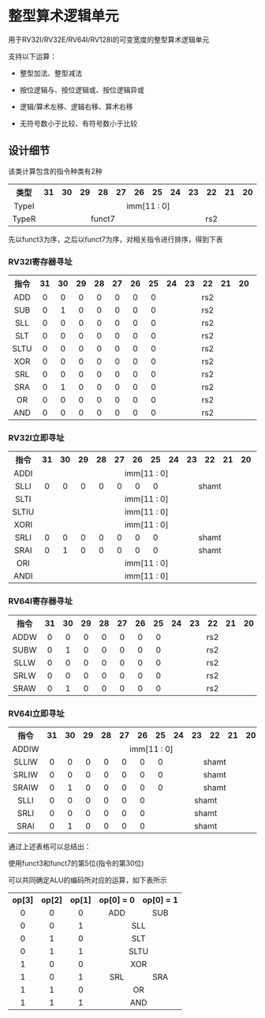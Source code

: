 # 整型算术逻辑单元

用于RV32I/RV32E/RV64I/RV128I的可变宽度的整型算术逻辑单元

支持以下运算：

* 整型加法、整型减法

* 按位逻辑与、按位逻辑或、按位逻辑异或

* 逻辑/算术左移、逻辑右移、算术右移

* 无符号数小于比较、有符号数小于比较

## 设计细节

该类计算包含的指令种类有2种

<table style="text-align: center;">
    <tr>
        <th>类型</th>
        <th>31</th>
        <th>30</th>
        <th>29</th>
        <th>28</th>
        <th>27</th>
        <th>26</th>
        <th>25</th>
        <th>24</th>
        <th>23</th>
        <th>22</th>
        <th>21</th>
        <th>20</th>
        <th>19</th>
        <th>18</th>
        <th>17</th>
        <th>16</th>
        <th>15</th>
        <th>14</th>
        <th>13</th>
        <th>12</th>
        <th>11</th>
        <th>10</th>
        <th>09</th>
        <th>08</th>
        <th>07</th>
        <th>06</th>        
        <th>05</th>
        <th>04</th>        
        <th>03</th>
        <th>02</th>        
        <th>01</th>
        <th>00</th>
    </tr>
    <tr>
        <td align="center">TypeI</td>
        <td align="center" colspan="12">imm[11 : 0]</td>
        <td align="center" colspan="5">rs1</td>
        <td align="center" colspan="3">funct3</td>
        <td align="center" colspan="5">rd</td>
        <td align="center" colspan="7">opcode</td>
    </tr>
    <tr>
        <td align="center">TypeR</td>
        <td align="center" colspan="7">funct7</td>
        <td align="center" colspan="5">rs2</td>
        <td align="center" colspan="5">rs1</td>
        <td align="center" colspan="3">funct3</td>
        <td align="center" colspan="5">rd</td>
        <td align="center" colspan="7">opcode</td>
    </tr>
</table>

先以funct3为序，之后以funct7为序，对相关指令进行排序，得到下表

### RV32I寄存器寻址

<table style="text-align: center;">
    <tr>
        <th>指令</th>
        <th>31</th>
        <th>30</th>
        <th>29</th>
        <th>28</th>
        <th>27</th>
        <th>26</th>
        <th>25</th>
        <th>24</th>
        <th>23</th>
        <th>22</th>
        <th>21</th>
        <th>20</th>
        <th>19</th>
        <th>18</th>
        <th>17</th>
        <th>16</th>
        <th>15</th>
        <th>14</th>
        <th>13</th>
        <th>12</th>
        <th>11</th>
        <th>10</th>
        <th>09</th>
        <th>08</th>
        <th>07</th>
        <th>06</th>
        <th>05</th>
        <th>04</th>
        <th>03</th>
        <th>02</th>
        <th>01</th>
        <th>00</th>
    </tr>
    <tr>
        <td align="center">ADD</td>
        <td align="center">0</td>
        <td align="center">0</td>
        <td align="center">0</td>
        <td align="center">0</td>
        <td align="center">0</td>
        <td align="center">0</td>
        <td align="center">0</td>
        <td align="center" colspan="5">rs2</td>
        <td align="center" colspan="5">rs1</td>
        <td align="center">0</td>
        <td align="center">0</td>
        <td align="center">0</td>
        <td align="center" colspan="5">rd</td>
        <td align="center">0</td>
        <td align="center">1</td>
        <td align="center">1</td>
        <td align="center">0</td>
        <td align="center">0</td>
        <td align="center">1</td>
        <td align="center">1</td>
    </tr>
    <tr>
        <td align="center">SUB</td>
        <td align="center">0</td>
        <td align="center">1</td>
        <td align="center">0</td>
        <td align="center">0</td>
        <td align="center">0</td>
        <td align="center">0</td>
        <td align="center">0</td>
        <td align="center" colspan="5">rs2</td>
        <td align="center" colspan="5">rs1</td>
        <td align="center">0</td>
        <td align="center">0</td>
        <td align="center">0</td>
        <td align="center" colspan="5">rd</td>
        <td align="center">0</td>
        <td align="center">1</td>
        <td align="center">1</td>
        <td align="center">0</td>
        <td align="center">0</td>
        <td align="center">1</td>
        <td align="center">1</td>
    </tr>
    <tr>
        <td align="center">SLL</td>
        <td align="center">0</td>
        <td align="center">0</td>
        <td align="center">0</td>
        <td align="center">0</td>
        <td align="center">0</td>
        <td align="center">0</td>
        <td align="center">0</td>
        <td align="center" colspan="5">rs2</td>
        <td align="center" colspan="5">rs1</td>
        <td align="center">0</td>
        <td align="center">0</td>
        <td align="center">1</td>
        <td align="center" colspan="5">rd</td>
        <td align="center">0</td>
        <td align="center">1</td>
        <td align="center">1</td>
        <td align="center">0</td>
        <td align="center">0</td>
        <td align="center">1</td>
        <td align="center">1</td>
    </tr>
    <tr>
        <td align="center">SLT</td>
        <td align="center">0</td>
        <td align="center">0</td>
        <td align="center">0</td>
        <td align="center">0</td>
        <td align="center">0</td>
        <td align="center">0</td>
        <td align="center">0</td>
        <td align="center" colspan="5">rs2</td>
        <td align="center" colspan="5">rs1</td>
        <td align="center">0</td>
        <td align="center">1</td>
        <td align="center">0</td>
        <td align="center" colspan="5">rd</td>
        <td align="center">0</td>
        <td align="center">1</td>
        <td align="center">1</td>
        <td align="center">0</td>
        <td align="center">0</td>
        <td align="center">1</td>
        <td align="center">1</td>
    </tr>
    <tr>
        <td align="center">SLTU</td>
        <td align="center">0</td>
        <td align="center">0</td>
        <td align="center">0</td>
        <td align="center">0</td>
        <td align="center">0</td>
        <td align="center">0</td>
        <td align="center">0</td>
        <td align="center" colspan="5">rs2</td>
        <td align="center" colspan="5">rs1</td>
        <td align="center">0</td>
        <td align="center">1</td>
        <td align="center">1</td>
        <td align="center" colspan="5">rd</td>
        <td align="center">0</td>
        <td align="center">1</td>
        <td align="center">1</td>
        <td align="center">0</td>
        <td align="center">0</td>
        <td align="center">1</td>
        <td align="center">1</td>
    </tr>
    <tr>
        <td align="center">XOR</td>
        <td align="center">0</td>
        <td align="center">0</td>
        <td align="center">0</td>
        <td align="center">0</td>
        <td align="center">0</td>
        <td align="center">0</td>
        <td align="center">0</td>
        <td align="center" colspan="5">rs2</td>
        <td align="center" colspan="5">rs1</td>
        <td align="center">1</td>
        <td align="center">0</td>
        <td align="center">0</td>
        <td align="center" colspan="5">rd</td>
        <td align="center">0</td>
        <td align="center">1</td>
        <td align="center">1</td>
        <td align="center">0</td>
        <td align="center">0</td>
        <td align="center">1</td>
        <td align="center">1</td>
    </tr>
    <tr>
        <td align="center">SRL</td>
        <td align="center">0</td>
        <td align="center">0</td>
        <td align="center">0</td>
        <td align="center">0</td>
        <td align="center">0</td>
        <td align="center">0</td>
        <td align="center">0</td>
        <td align="center" colspan="5">rs2</td>
        <td align="center" colspan="5">rs1</td>
        <td align="center">1</td>
        <td align="center">0</td>
        <td align="center">1</td>
        <td align="center" colspan="5">rd</td>
        <td align="center">0</td>
        <td align="center">1</td>
        <td align="center">1</td>
        <td align="center">0</td>
        <td align="center">0</td>
        <td align="center">1</td>
        <td align="center">1</td>
    </tr>
    <tr>
        <td align="center">SRA</td>
        <td align="center">0</td>
        <td align="center">1</td>
        <td align="center">0</td>
        <td align="center">0</td>
        <td align="center">0</td>
        <td align="center">0</td>
        <td align="center">0</td>
        <td align="center" colspan="5">rs2</td>
        <td align="center" colspan="5">rs1</td>
        <td align="center">1</td>
        <td align="center">0</td>
        <td align="center">1</td>
        <td align="center" colspan="5">rd</td>
        <td align="center">0</td>
        <td align="center">1</td>
        <td align="center">1</td>
        <td align="center">0</td>
        <td align="center">0</td>
        <td align="center">1</td>
        <td align="center">1</td>
    </tr>
    <tr>
        <td align="center">OR</td>
        <td align="center">0</td>
        <td align="center">0</td>
        <td align="center">0</td>
        <td align="center">0</td>
        <td align="center">0</td>
        <td align="center">0</td>
        <td align="center">0</td>
        <td align="center" colspan="5">rs2</td>
        <td align="center" colspan="5">rs1</td>
        <td align="center">1</td>
        <td align="center">1</td>
        <td align="center">0</td>
        <td align="center" colspan="5">rd</td>
        <td align="center">0</td>
        <td align="center">1</td>
        <td align="center">1</td>
        <td align="center">0</td>
        <td align="center">0</td>
        <td align="center">1</td>
        <td align="center">1</td>
    </tr>
    <tr>
        <td align="center">AND</td>
        <td align="center">0</td>
        <td align="center">0</td>
        <td align="center">0</td>
        <td align="center">0</td>
        <td align="center">0</td>
        <td align="center">0</td>
        <td align="center">0</td>
        <td align="center" colspan="5">rs2</td>
        <td align="center" colspan="5">rs1</td>
        <td align="center">1</td>
        <td align="center">1</td>
        <td align="center">1</td>
        <td align="center" colspan="5">rd</td>
        <td align="center">0</td>
        <td align="center">1</td>
        <td align="center">1</td>
        <td align="center">0</td>
        <td align="center">0</td>
        <td align="center">1</td>
        <td align="center">1</td>
    </tr>
</table>

### RV32I立即寻址

<table style="text-align: center;">
    <tr>
        <th>指令</th>
        <th>31</th>
        <th>30</th>
        <th>29</th>
        <th>28</th>
        <th>27</th>
        <th>26</th>
        <th>25</th>
        <th>24</th>
        <th>23</th>
        <th>22</th>
        <th>21</th>
        <th>20</th>
        <th>19</th>
        <th>18</th>
        <th>17</th>
        <th>16</th>
        <th>15</th>
        <th>14</th>
        <th>13</th>
        <th>12</th>
        <th>11</th>
        <th>10</th>
        <th>09</th>
        <th>08</th>
        <th>07</th>
        <th>06</th>
        <th>05</th>
        <th>04</th>
        <th>03</th>
        <th>02</th>
        <th>01</th>
        <th>00</th>
    </tr>
    <tr>
        <td align="center">ADDI</td>
        <td align="center" colspan="12">imm[11 : 0]</td>
        <td align="center" colspan="5">rs1</td>
        <td align="center">0</td>
        <td align="center">0</td>
        <td align="center">0</td>
        <td align="center" colspan="5">rd</td>
        <td align="center">0</td>
        <td align="center">0</td>
        <td align="center">1</td>
        <td align="center">0</td>
        <td align="center">0</td>
        <td align="center">1</td>
        <td align="center">1</td>
    </tr>
    <tr>
        <td align="center">SLLI</td>
        <td align="center">0</td>
        <td align="center">0</td>
        <td align="center">0</td>
        <td align="center">0</td>
        <td align="center">0</td>
        <td align="center">0</td>
        <td align="center">0</td>
        <td align="center" colspan="5">shamt</td>
        <td align="center" colspan="5">rs1</td>
        <td align="center">0</td>
        <td align="center">0</td>
        <td align="center">1</td>
        <td align="center" colspan="5">rd</td>
        <td align="center">0</td>
        <td align="center">0</td>
        <td align="center">1</td>
        <td align="center">0</td>
        <td align="center">0</td>
        <td align="center">1</td>
        <td align="center">1</td>
    </tr>
    <tr>
        <td align="center">SLTI</td>
        <td align="center" colspan="12">imm[11 : 0]</td>
        <td align="center" colspan="5">rs1</td>
        <td align="center">0</td>
        <td align="center">1</td>
        <td align="center">0</td>
        <td align="center" colspan="5">rd</td>
        <td align="center">0</td>
        <td align="center">0</td>
        <td align="center">1</td>
        <td align="center">0</td>
        <td align="center">0</td>
        <td align="center">1</td>
        <td align="center">1</td>
    </tr>
    <tr>
        <td align="center">SLTIU</td>
        <td align="center" colspan="12">imm[11 : 0]</td>
        <td align="center" colspan="5">rs1</td>
        <td align="center">0</td>
        <td align="center">1</td>
        <td align="center">1</td>
        <td align="center" colspan="5">rd</td>
        <td align="center">0</td>
        <td align="center">0</td>
        <td align="center">1</td>
        <td align="center">0</td>
        <td align="center">0</td>
        <td align="center">1</td>
        <td align="center">1</td>
    </tr>
    <tr>
        <td align="center">XORI</td>
        <td align="center" colspan="12">imm[11 : 0]</td>
        <td align="center" colspan="5">rs1</td>
        <td align="center">1</td>
        <td align="center">0</td>
        <td align="center">0</td>
        <td align="center" colspan="5">rd</td>
        <td align="center">0</td>
        <td align="center">0</td>
        <td align="center">1</td>
        <td align="center">0</td>
        <td align="center">0</td>
        <td align="center">1</td>
        <td align="center">1</td>
    </tr>
    <tr>
        <td align="center">SRLI</td>
        <td align="center">0</td>
        <td align="center">0</td>
        <td align="center">0</td>
        <td align="center">0</td>
        <td align="center">0</td>
        <td align="center">0</td>
        <td align="center">0</td>
        <td align="center" colspan="5">shamt</td>
        <td align="center" colspan="5">rs1</td>
        <td align="center">1</td>
        <td align="center">0</td>
        <td align="center">1</td>
        <td align="center" colspan="5">rd</td>
        <td align="center">0</td>
        <td align="center">0</td>
        <td align="center">1</td>
        <td align="center">0</td>
        <td align="center">0</td>
        <td align="center">1</td>
        <td align="center">1</td>
    </tr>
    <tr>
        <td align="center">SRAI</td>
        <td align="center">0</td>
        <td align="center">1</td>
        <td align="center">0</td>
        <td align="center">0</td>
        <td align="center">0</td>
        <td align="center">0</td>
        <td align="center">0</td>
        <td align="center" colspan="5">shamt</td>
        <td align="center" colspan="5">rs1</td>
        <td align="center">1</td>
        <td align="center">0</td>
        <td align="center">1</td>
        <td align="center" colspan="5">rd</td>
        <td align="center">0</td>
        <td align="center">0</td>
        <td align="center">1</td>
        <td align="center">0</td>
        <td align="center">0</td>
        <td align="center">1</td>
        <td align="center">1</td>
    </tr>
    <tr>
        <td align="center">ORI</td>
        <td align="center" colspan="12">imm[11 : 0]</td>
        <td align="center" colspan="5">rs1</td>
        <td align="center">1</td>
        <td align="center">1</td>
        <td align="center">0</td>
        <td align="center" colspan="5">rd</td>
        <td align="center">0</td>
        <td align="center">0</td>
        <td align="center">1</td>
        <td align="center">0</td>
        <td align="center">0</td>
        <td align="center">1</td>
        <td align="center">1</td>
    </tr>
    <tr>
        <td align="center">ANDI</td>
        <td align="center" colspan="12">imm[11 : 0]</td>
        <td align="center" colspan="5">rs1</td>
        <td align="center">1</td>
        <td align="center">1</td>
        <td align="center">1</td>
        <td align="center" colspan="5">rd</td>
        <td align="center">0</td>
        <td align="center">0</td>
        <td align="center">1</td>
        <td align="center">0</td>
        <td align="center">0</td>
        <td align="center">1</td>
        <td align="center">1</td>
    </tr>
</table>

### RV64I寄存器寻址

<table style="text-align: center;">
    <tr>
        <th>指令</th>
        <th>31</th>
        <th>30</th>
        <th>29</th>
        <th>28</th>
        <th>27</th>
        <th>26</th>
        <th>25</th>
        <th>24</th>
        <th>23</th>
        <th>22</th>
        <th>21</th>
        <th>20</th>
        <th>19</th>
        <th>18</th>
        <th>17</th>
        <th>16</th>
        <th>15</th>
        <th>14</th>
        <th>13</th>
        <th>12</th>
        <th>11</th>
        <th>10</th>
        <th>09</th>
        <th>08</th>
        <th>07</th>
        <th>06</th>
        <th>05</th>
        <th>04</th>
        <th>03</th>
        <th>02</th>
        <th>01</th>
        <th>00</th>
    </tr>
    <tr>
        <td align="center">ADDW</td>
        <td align="center">0</td>
        <td align="center">0</td>
        <td align="center">0</td>
        <td align="center">0</td>
        <td align="center">0</td>
        <td align="center">0</td>
        <td align="center">0</td>
        <td align="center" colspan="5">rs2</td>
        <td align="center" colspan="5">rs1</td>
        <td align="center">0</td>
        <td align="center">0</td>
        <td align="center">0</td>
        <td align="center" colspan="5">rd</td>
        <td align="center">0</td>
        <td align="center">1</td>
        <td align="center">1</td>
        <td align="center">1</td>
        <td align="center">0</td>
        <td align="center">1</td>
        <td align="center">1</td>
    </tr>
    <tr>
        <td align="center">SUBW</td>
        <td align="center">0</td>
        <td align="center">1</td>
        <td align="center">0</td>
        <td align="center">0</td>
        <td align="center">0</td>
        <td align="center">0</td>
        <td align="center">0</td>
        <td align="center" colspan="5">rs2</td>
        <td align="center" colspan="5">rs1</td>
        <td align="center">0</td>
        <td align="center">0</td>
        <td align="center">0</td>
        <td align="center" colspan="5">rd</td>
        <td align="center">0</td>
        <td align="center">1</td>
        <td align="center">1</td>
        <td align="center">1</td>
        <td align="center">0</td>
        <td align="center">1</td>
        <td align="center">1</td>
    </tr>
    <tr>
        <td align="center">SLLW</td>
        <td align="center">0</td>
        <td align="center">0</td>
        <td align="center">0</td>
        <td align="center">0</td>
        <td align="center">0</td>
        <td align="center">0</td>
        <td align="center">0</td>
        <td align="center" colspan="5">rs2</td>
        <td align="center" colspan="5">rs1</td>
        <td align="center">0</td>
        <td align="center">0</td>
        <td align="center">1</td>
        <td align="center" colspan="5">rd</td>
        <td align="center">0</td>
        <td align="center">1</td>
        <td align="center">1</td>
        <td align="center">1</td>
        <td align="center">0</td>
        <td align="center">1</td>
        <td align="center">1</td>
    </tr>
    <tr>
        <td align="center">SRLW</td>
        <td align="center">0</td>
        <td align="center">0</td>
        <td align="center">0</td>
        <td align="center">0</td>
        <td align="center">0</td>
        <td align="center">0</td>
        <td align="center">0</td>
        <td align="center" colspan="5">rs2</td>
        <td align="center" colspan="5">rs1</td>
        <td align="center">1</td>
        <td align="center">0</td>
        <td align="center">1</td>
        <td align="center" colspan="5">rd</td>
        <td align="center">0</td>
        <td align="center">1</td>
        <td align="center">1</td>
        <td align="center">1</td>
        <td align="center">0</td>
        <td align="center">1</td>
        <td align="center">1</td>
    </tr>
    <tr>
        <td align="center">SRAW</td>
        <td align="center">0</td>
        <td align="center">1</td>
        <td align="center">0</td>
        <td align="center">0</td>
        <td align="center">0</td>
        <td align="center">0</td>
        <td align="center">0</td>
        <td align="center" colspan="5">rs2</td>
        <td align="center" colspan="5">rs1</td>
        <td align="center">1</td>
        <td align="center">0</td>
        <td align="center">1</td>
        <td align="center" colspan="5">rd</td>
        <td align="center">0</td>
        <td align="center">1</td>
        <td align="center">1</td>
        <td align="center">1</td>
        <td align="center">0</td>
        <td align="center">1</td>
        <td align="center">1</td>
    </tr>
</table>

### RV64I立即寻址

<table style="text-align: center;">
    <tr>
        <th>指令</th>
        <th>31</th>
        <th>30</th>
        <th>29</th>
        <th>28</th>
        <th>27</th>
        <th>26</th>
        <th>25</th>
        <th>24</th>
        <th>23</th>
        <th>22</th>
        <th>21</th>
        <th>20</th>
        <th>19</th>
        <th>18</th>
        <th>17</th>
        <th>16</th>
        <th>15</th>
        <th>14</th>
        <th>13</th>
        <th>12</th>
        <th>11</th>
        <th>10</th>
        <th>09</th>
        <th>08</th>
        <th>07</th>
        <th>06</th>
        <th>05</th>
        <th>04</th>
        <th>03</th>
        <th>02</th>
        <th>01</th>
        <th>00</th>
    </tr>
    <tr>
        <td align="center">ADDIW</td>
        <td align="center" colspan="12">imm[11 : 0]</td>
        <td align="center" colspan="5">rs1</td>
        <td align="center">0</td>
        <td align="center">0</td>
        <td align="center">0</td>
        <td align="center" colspan="5">rd</td>
        <td align="center">0</td>
        <td align="center">0</td>
        <td align="center">1</td>
        <td align="center">1</td>
        <td align="center">0</td>
        <td align="center">1</td>
        <td align="center">1</td>
    </tr>
    <tr>
        <td align="center">SLLIW</td>
        <td align="center">0</td>
        <td align="center">0</td>
        <td align="center">0</td>
        <td align="center">0</td>
        <td align="center">0</td>
        <td align="center">0</td>
        <td align="center">0</td>
        <td align="center" colspan="5">shamt</td>
        <td align="center" colspan="5">rs1</td>
        <td align="center">0</td>
        <td align="center">0</td>
        <td align="center">1</td>
        <td align="center" colspan="5">rd</td>
        <td align="center">0</td>
        <td align="center">0</td>
        <td align="center">1</td>
        <td align="center">1</td>
        <td align="center">0</td>
        <td align="center">1</td>
        <td align="center">1</td>
    </tr>
    <tr>
        <td align="center">SRLIW</td>
        <td align="center">0</td>
        <td align="center">0</td>
        <td align="center">0</td>
        <td align="center">0</td>
        <td align="center">0</td>
        <td align="center">0</td>
        <td align="center">0</td>
        <td align="center" colspan="5">shamt</td>
        <td align="center" colspan="5">rs1</td>
        <td align="center">1</td>
        <td align="center">0</td>
        <td align="center">1</td>
        <td align="center" colspan="5">rd</td>
        <td align="center">0</td>
        <td align="center">0</td>
        <td align="center">1</td>
        <td align="center">1</td>
        <td align="center">0</td>
        <td align="center">1</td>
        <td align="center">1</td>
    </tr>
    <tr>
        <td align="center">SRAIW</td>
        <td align="center">0</td>
        <td align="center">1</td>
        <td align="center">0</td>
        <td align="center">0</td>
        <td align="center">0</td>
        <td align="center">0</td>
        <td align="center">0</td>
        <td align="center" colspan="5">shamt</td>
        <td align="center" colspan="5">rs1</td>
        <td align="center">1</td>
        <td align="center">0</td>
        <td align="center">1</td>
        <td align="center" colspan="5">rd</td>
        <td align="center">0</td>
        <td align="center">0</td>
        <td align="center">1</td>
        <td align="center">1</td>
        <td align="center">0</td>
        <td align="center">1</td>
        <td align="center">1</td>
    </tr>
    <tr>
        <td align="center">SLLI</td>
        <td align="center">0</td>
        <td align="center">0</td>
        <td align="center">0</td>
        <td align="center">0</td>
        <td align="center">0</td>
        <td align="center">0</td>
        <td align="center" colspan="6">shamt</td>
        <td align="center" colspan="5">rs1</td>
        <td align="center">0</td>
        <td align="center">0</td>
        <td align="center">1</td>
        <td align="center" colspan="5">rd</td>
        <td align="center">0</td>
        <td align="center">0</td>
        <td align="center">1</td>
        <td align="center">0</td>
        <td align="center">0</td>
        <td align="center">1</td>
        <td align="center">1</td>
    </tr>
    <tr>
        <td align="center">SRLI</td>
        <td align="center">0</td>
        <td align="center">0</td>
        <td align="center">0</td>
        <td align="center">0</td>
        <td align="center">0</td>
        <td align="center">0</td>
        <td align="center" colspan="6">shamt</td>
        <td align="center" colspan="5">rs1</td>
        <td align="center">1</td>
        <td align="center">0</td>
        <td align="center">1</td>
        <td align="center" colspan="5">rd</td>
        <td align="center">0</td>
        <td align="center">0</td>
        <td align="center">1</td>
        <td align="center">0</td>
        <td align="center">0</td>
        <td align="center">1</td>
        <td align="center">1</td>
    </tr>
    <tr>
        <td align="center">SRAI</td>
        <td align="center">0</td>
        <td align="center">1</td>
        <td align="center">0</td>
        <td align="center">0</td>
        <td align="center">0</td>
        <td align="center">0</td>
        <td align="center" colspan="6">shamt</td>
        <td align="center" colspan="5">rs1</td>
        <td align="center">1</td>
        <td align="center">0</td>
        <td align="center">1</td>
        <td align="center" colspan="5">rd</td>
        <td align="center">0</td>
        <td align="center">0</td>
        <td align="center">1</td>
        <td align="center">0</td>
        <td align="center">0</td>
        <td align="center">1</td>
        <td align="center">1</td>
    </tr>
</table>

通过上述表格可以总结出：

使用funct3和funct7的第5位(指令的第30位)

可以共同确定ALU的编码所对应的运算，如下表所示

<table style="text-align: center;">
    <tr>
        <th>op[3]</th>
        <th>op[2]</th>
        <th>op[1]</th>
        <th>op[0] = 0</th>
        <th>op[0] = 1</th>
    </tr>
    <tr>
        <td align="center">0</td>
        <td align="center">0</td>
        <td align="center">0</td>
        <td align="center">ADD</td>
        <td align="center">SUB</td>
    </tr>
    <tr>
        <td align="center">0</td>
        <td align="center">0</td>
        <td align="center">1</td>
        <td align="center" colspan="2">SLL</td>
    </tr>
    <tr>
        <td align="center">0</td>
        <td align="center">1</td>
        <td align="center">0</td>
        <td align="center" colspan="2">SLT</td>
    </tr>
    <tr>
        <td align="center">0</td>
        <td align="center">1</td>
        <td align="center">1</td>
        <td align="center" colspan="2">SLTU</td>
    </tr>
    <tr>
        <td align="center">1</td>
        <td align="center">0</td>
        <td align="center">0</td>        
        <td align="center" colspan="2">XOR</td>
    </tr>
    <tr>
        <td align="center">1</td>
        <td align="center">0</td>
        <td align="center">1</td>
        <td align="center">SRL</td>
        <td align="center">SRA</td>
    </tr>
    <tr>
        <td align="center">1</td>
        <td align="center">1</td>
        <td align="center">0</td>
        <td align="center" colspan="2">OR</td>
    </tr>
    <tr>
        <td align="center">1</td>
        <td align="center">1</td>
        <td align="center">1</td>
        <td align="center" colspan="2">AND</td>
    </tr>
</table>


